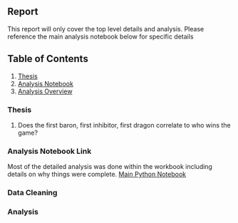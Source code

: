 ## Report

This report will only cover the top level details and analysis. Please reference the main analysis notebook below for specific details

## Table of Contents
1. [Thesis](#thesis)
2. [Analysis Notebook](#analysis-notebook-link)
3. [Analysis Overview](#analysis)

### Thesis

1) Does the first baron, first inhibitor, first dragon correlate to who wins the game? 

### Analysis Notebook Link

Most of the detailed analysis was done within the workbook including details on why things were complete.
[Main Python Notebook](.\main.ipynb)

### Data Cleaning



### Analysis